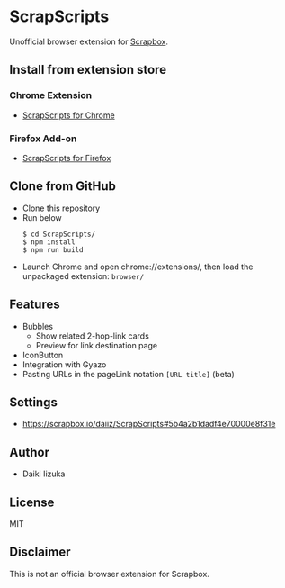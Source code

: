 # ScrapScripts

Unofficial browser extension for [Scrapbox](https://scrapbox.io).

## Install from extension store
### Chrome Extension
- [ScrapScripts for Chrome](https://chrome.google.com/webstore/detail/scrapscripts/pmpjhaeadhebhjmninnnpikcdogmjgok)

### Firefox Add-on
- [ScrapScripts for Firefox](https://addons.mozilla.org/ja/firefox/addon/scrap-scripts/)

## Clone from GitHub
- Clone this repository
- Run below
  ```
  $ cd ScrapScripts/
  $ npm install
  $ npm run build
  ```
- Launch Chrome and open chrome://extensions/, then load the unpackaged extension: `browser/`

## Features
- Bubbles
  - Show related 2-hop-link cards
  - Preview for link destination page
- IconButton
- Integration with Gyazo
- Pasting URLs in the pageLink notation `[URL title]` (beta)

## Settings
- https://scrapbox.io/daiiz/ScrapScripts#5b4a2b1dadf4e70000e8f31e

## Author
- Daiki Iizuka

## License
MIT

## Disclaimer
This is not an official browser extension for Scrapbox.
